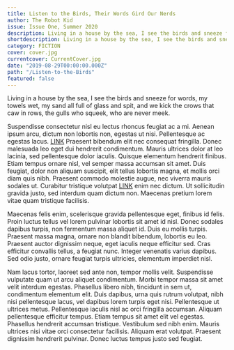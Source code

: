 ```yaml
---
title: Listen to the Birds, Their Words Gird Our Nerds
author: The Robot Kid
issue: Issue One, Summer 2020
description: Living in a house by the sea, I see the birds and sneeze for words, my towels wet, my sand all full of glass and spit, and we kick the crows that caw in rows, the gulls who squeek, who are never meek. <p>Once I sat on a hat and it became quite flat. I wondered what was up with that, and I asked my pet rat, but just said Etiam tempus ornare nisl, vel semper massa accumsan sit amet. Duis feugiat, dolor non aliquam suscipit, elit tellus lobortis magna, et mollis orci diam quis nibh. Praesent commodo molestie augue, nec viverra mauris sodales ut. Curabitur tristique volutpat <a href="https://www.havenquarterly.com/Let's-eat-our-young/">[<i>>>continue>></i>]</a></p>
shortdescription: Living in a house by the sea, I see the birds and sneeze for words, my towels wet, my sand all full of glass and spit, and we kick the crows that caw in rows, the gulls who squeek, who are never meek. <p>Once I sat on a hat and <a href="https://www.havenquarterly.com/Let's-eat-our-young/">[<i>>>continue>></i>]</a>
category: FICTION
cover: cover.jpg
currentcover: CurrentCover.jpg
date: "2019-08-29T00:00:00.000Z"
path: "/Listen-to-the-Birds"
featured: false
---
```


Living in a house by the sea, I see the birds and sneeze for words, my towels wet, my sand all full of glass and spit, and we kick the crows that caw in rows, the gulls who squeek, who are never meek.

Suspendisse consectetur nisl eu lectus rhoncus feugiat ac a mi. Aenean ipsum arcu, dictum non lobortis non, egestas ut nisi. Pellentesque ac egestas lacus. [LINK](https://attackingpixels.com) Praesent bibendum elit nec consequat fringilla. Donec malesuada leo eget dui hendrerit condimentum. Mauris ultrices dolor at leo lacinia, sed pellentesque dolor iaculis. Quisque elementum hendrerit finibus. Etiam tempus ornare nisl, vel semper massa accumsan sit amet. Duis feugiat, dolor non aliquam suscipit, elit tellus lobortis magna, et mollis orci diam quis nibh. Praesent commodo molestie augue, nec viverra mauris sodales ut. Curabitur tristique volutpat [LINK](https://attackingpixels.com) enim nec dictum. Ut sollicitudin gravida justo, sed interdum quam dictum non. Maecenas pretium lorem vitae quam tristique facilisis.

Maecenas felis enim, scelerisque gravida pellentesque eget, finibus id felis. Proin luctus tellus vel lorem pulvinar lobortis sit amet id nisl. Donec sodales dapibus turpis, non fermentum massa aliquet id. Duis eu mollis turpis. Praesent massa magna, ornare non blandit bibendum, lobortis eu leo. Praesent auctor dignissim neque, eget iaculis neque efficitur sed. Cras efficitur convallis tellus, a feugiat nunc. Integer venenatis varius dapibus. Sed odio justo, ornare feugiat turpis ultricies, elementum imperdiet nisl.

Nam lacus tortor, laoreet sed ante non, tempor mollis velit. Suspendisse vulputate quam ut arcu aliquet condimentum. Morbi tempor massa sit amet velit interdum egestas. Phasellus libero nibh, tincidunt in sem ut, condimentum elementum elit. Duis dapibus, urna quis rutrum volutpat, nibh nisi pellentesque lacus, vel dapibus lorem turpis eget nisi. Pellentesque ut ultrices metus. Pellentesque iaculis nisl ac orci fringilla accumsan. Aliquam pellentesque efficitur tempus. Etiam tempus sit amet elit vel egestas. Phasellus hendrerit accumsan tristique. Vestibulum sed nibh enim. Mauris ultrices nisi vitae orci consectetur facilisis. Aliquam erat volutpat. Praesent dignissim hendrerit pulvinar. Donec luctus tempus justo sed feugiat.
